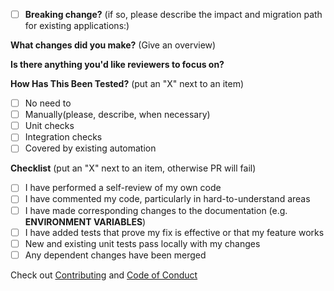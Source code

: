 <!-- ignore-task-list-start -->
- [ ] **Breaking change?** (if so, please describe the impact and migration path for existing applications:)
<!-- ignore-task-list-end -->
**What changes did you make?** (Give an overview)

**Is there anything you'd like reviewers to focus on?**


**How Has This Been Tested?** (put an "X" next to an item)
<!-- ignore-task-list-start -->
- [ ] No need to
- [ ] Manually(please, describe, when necessary)
- [ ] Unit checks
- [ ] Integration checks
- [ ] Covered by existing automation
<!-- ignore-task-list-end -->

**Checklist** (put an "X" next to an item, otherwise PR will fail)
- [ ] I have performed a self-review of my own code
- [ ] I have commented my code, particularly in hard-to-understand areas
- [ ] I have made corresponding changes to the documentation (e.g. **ENVIRONMENT VARIABLES**)
- [ ] I have added tests that prove my fix is effective or that my feature works
- [ ] New and existing unit tests pass locally with my changes
- [ ] Any dependent changes have been merged

Check out [Contributing](https://github.com/opendatadiscovery/odd-platform/blob/main/CONTRIBUTING.md) and [Code of Conduct](https://github.com/opendatadiscovery/odd-platform/blob/main/CODE_OF_CONDUCT.md)
